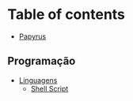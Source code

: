 # Table of contents

* [Papyrus](README.md)

## Programação

* [Linguagens](programacao/linguagens/README.md)
  * [Shell Script](programacao/linguagens/shell-script.md)

